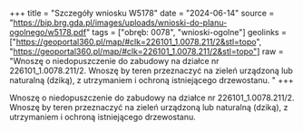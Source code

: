 +++
title = "Szczegóły wniosku W5178"
date = "2024-06-14"
source = "https://bip.brg.gda.pl/images/uploads/wnioski-do-planu-ogolnego/w5178.pdf"
tags = ["obręb: 0078", "wnioski-ogolne"]
geolinks = ["https://geoportal360.pl/map/#clk=226101_1.0078.211/2&stl=topo", "https://geoportal360.pl/map/#clk=226101_1.0078.211/2&stl=topo"]
raw = "Wnoszę o niedopuszczenie do zabudowy na działce nr 226101_1.0078.211/2. Wnoszę by teren przeznaczyć na zieleń urządzoną lub naturalną (dziką), z utrzymaniem i ochroną istniejącego drzewostanu. "
+++

Wnoszę o niedopuszczenie do zabudowy na działce nr 226101_1.0078.211/2.
Wnoszę by teren przeznaczyć na zieleń urządzoną lub naturalną (dziką), z utrzymaniem i
ochroną istniejącego drzewostanu.



